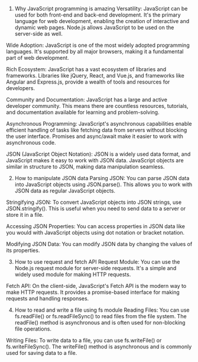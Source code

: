 1. Why JavaScript programming is amazing
Versatility: JavaScript can be used for both front-end and back-end development. It's the primary language for web development, enabling the creation of interactive and dynamic web pages. Node.js allows JavaScript to be used on the server-side as well.

Wide Adoption: JavaScript is one of the most widely adopted programming languages. It's supported by all major browsers, making it a fundamental part of web development.

Rich Ecosystem: JavaScript has a vast ecosystem of libraries and frameworks. Libraries like jQuery, React, and Vue.js, and frameworks like Angular and Express.js, provide a wealth of tools and resources for developers.

Community and Documentation: JavaScript has a large and active developer community. This means there are countless resources, tutorials, and documentation available for learning and problem-solving.

Asynchronous Programming: JavaScript's asynchronous capabilities enable efficient handling of tasks like fetching data from servers without blocking the user interface. Promises and async/await make it easier to work with asynchronous code.

JSON (JavaScript Object Notation): JSON is a widely used data format, and JavaScript makes it easy to work with JSON data. JavaScript objects are similar in structure to JSON, making data manipulation seamless.

2. How to manipulate JSON data
Parsing JSON: You can parse JSON data into JavaScript objects using JSON.parse(). This allows you to work with JSON data as regular JavaScript objects.

Stringifying JSON: To convert JavaScript objects into JSON strings, use JSON.stringify(). This is useful when you need to send data to a server or store it in a file.

Accessing JSON Properties: You can access properties in JSON data like you would with JavaScript objects using dot notation or bracket notation.

Modifying JSON Data: You can modify JSON data by changing the values of its properties.

3. How to use request and fetch API
Request Module: You can use the Node.js request module for server-side requests. It's a simple and widely used module for making HTTP requests.

Fetch API: On the client-side, JavaScript's Fetch API is the modern way to make HTTP requests. It provides a promise-based interface for making requests and handling responses.

4. How to read and write a file using fs module
Reading Files: You can use fs.readFile() or fs.readFileSync() to read files from the file system. The readFile() method is asynchronous and is often used for non-blocking file operations.

Writing Files: To write data to a file, you can use fs.writeFile() or fs.writeFileSync(). The writeFile() method is asynchronous and is commonly used for saving data to a file.

